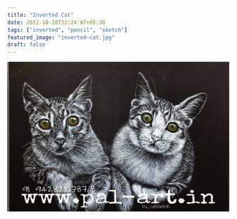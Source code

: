```yaml
---
title: "Inverted Cat"
date: 2022-10-28T22:24:07+05:30
tags: ["inverted", "pencil", "sketch"]
featured_image: "inverted-cat.jpg"
draft: false
---
```

![Inverted CAT](inverted-cat.jpg)

